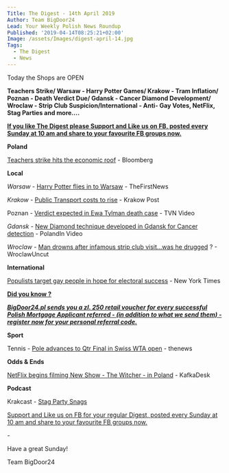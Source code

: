 ```yaml
---
Title: The Digest - 14th April 2019
Author: Team BigDoor24
Lead: Your Weekly Polish News Roundup
Published: '2019-04-14T08:25:21+02:00'
Image: /assets/Images/digest-april-14.jpg
Tags:
  - The Digest
  - News
---
```

Today the Shops are OPEN

**Teachers Strike/ Warsaw - Harry Potter Games/ Krakow - Tram Inflation/ Poznan - Death Verdict Due/ Gdansk - Cancer Diamond Development/ Wroclaw - Strip Club Suspicion/International - Anti- Gay Votes, NetFlix, Stag Parties and more....**

[**If you like The Digest please Support and Like us on FB, posted every Sunday at 10 am and share to your favourite FB groups now.**](https://www.facebook.com/bigdoor24/)

<div class="sharethis-inline-share-buttons"></div>



**Poland**

[Teachers strike hits the economic roof](https://www.bloomberg.com/news/articles/2019-04-12/populist-economic-policy-hits-limits-in-polish-teacher-strike) - Bloomberg

**Local**

_Warsaw_ - [ Harry Potter flies in to Warsaw](https://www.thefirstnews.com/article/harry-potter-fans-descend-on-warsaw-to-play-quidditch-in-european-quidditch-cup-5553) - TheFirstNews

_Krakow_ - [Public Transport costs to rise](http://www.krakowpost.com/20133/2019/03/public-transport-ticket-prices-to-increase) - Krakow Post

Poznan - [Verdict expected in Ewa Tylman death case](https://www.tvn24.pl/tvn24-news-in-english,157,m/on-17-april-the-court-will-pass-the-verdict-in-ewa-tylman-s-death-case,925961.html) - TVN Video

_Gdansk_ - [New Diamond technique developed in Gdansk for Cancer detection](https://polandin.com/42195189/diamond-origami-to-help-detect-cancer-faster) - PolandIn Video

_Wroclaw_ - [Man drowns after infamous strip club visit...was he drugged](http://wroclawuncut.com/2019/04/10/infamous-strip-club-implicated-in-tragic-death-of-dariusz-goral/) ? - WroclawUncut

**International**

[Populists target gay people in hope for electoral success](https://www.nytimes.com/2019/04/07/world/europe/poland-gay-rights.html) - New York Times

[**Did you know ?**](https://bigdoor24.pl/)

[**_BigDoor24.pl sends you a zl. 250 retail voucher for every successful Polish Mortgage Applicant referred - (in addition to what we send them) - register now for your personal referral code._**](https://bigdoor24.pl/)

**Sport**

[ ](http://www.thenews.pl/1/5/Artykul/414222,Poland-eyeing-15-medals-at-2020-Olympics-says-official)Tennis - [Pole advances to Qtr Final in Swiss WTA open](http://www.thenews.pl/1/5/Artykul/415623,Tennis-Poland%E2%80%99s-Swiatek-into-quarterfinal-at-Lugano) - thenews

**Odds & Ends**

[NetFlix begins filming New Show - The Witcher - in Poland](https://kafkadesk.org/2019/04/11/the-witcher-netflix-series-starts-shooting-in-poland/) - KafkaDesk

**Podcast**

Krakcast - [Stag Party Snags](https://www.krakcast.pl/e/krakcast-discussion-%E2%80%93-stag-groups/)

[Support and Like us on FB for your regular Digest, posted every Sunday at 10 am and share to your favourite FB groups now.](https://www.facebook.com/bigdoor24/)

<div class="sharethis-inline-share-buttons"></div>

\-

Have a great Sunday!

Team BigDoor24
